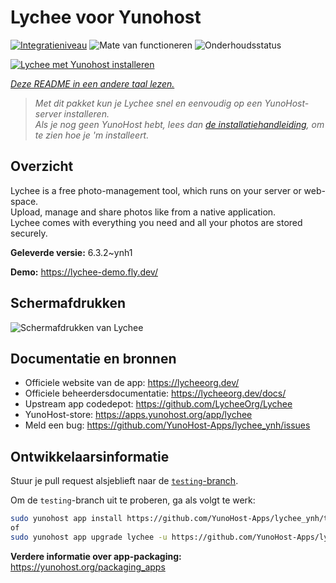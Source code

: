 <!--
NB: Deze README is automatisch gegenereerd door <https://github.com/YunoHost/apps/tree/master/tools/readme_generator>
Hij mag NIET handmatig aangepast worden.
-->

# Lychee voor Yunohost

[![Integratieniveau](https://apps.yunohost.org/badge/integration/lychee)](https://ci-apps.yunohost.org/ci/apps/lychee/)
![Mate van functioneren](https://apps.yunohost.org/badge/state/lychee)
![Onderhoudsstatus](https://apps.yunohost.org/badge/maintained/lychee)

[![Lychee met Yunohost installeren](https://install-app.yunohost.org/install-with-yunohost.svg)](https://install-app.yunohost.org/?app=lychee)

*[Deze README in een andere taal lezen.](./ALL_README.md)*

> *Met dit pakket kun je Lychee snel en eenvoudig op een YunoHost-server installeren.*  
> *Als je nog geen YunoHost hebt, lees dan [de installatiehandleiding](https://yunohost.org/install), om te zien hoe je 'm installeert.*

## Overzicht

Lychee is a free photo-management tool, which runs on your server or web-space.  
Upload, manage and share photos like from a native application.  
Lychee comes with everything you need and all your photos are stored securely.


**Geleverde versie:** 6.3.2~ynh1

**Demo:** <https://lychee-demo.fly.dev/>

## Schermafdrukken

![Schermafdrukken van Lychee](./doc/screenshots/screenshot.jpg)

## Documentatie en bronnen

- Officiele website van de app: <https://lycheeorg.dev/>
- Officiele beheerdersdocumentatie: <https://lycheeorg.dev/docs/>
- Upstream app codedepot: <https://github.com/LycheeOrg/Lychee>
- YunoHost-store: <https://apps.yunohost.org/app/lychee>
- Meld een bug: <https://github.com/YunoHost-Apps/lychee_ynh/issues>

## Ontwikkelaarsinformatie

Stuur je pull request alsjeblieft naar de [`testing`-branch](https://github.com/YunoHost-Apps/lychee_ynh/tree/testing).

Om de `testing`-branch uit te proberen, ga als volgt te werk:

```bash
sudo yunohost app install https://github.com/YunoHost-Apps/lychee_ynh/tree/testing --debug
of
sudo yunohost app upgrade lychee -u https://github.com/YunoHost-Apps/lychee_ynh/tree/testing --debug
```

**Verdere informatie over app-packaging:** <https://yunohost.org/packaging_apps>
